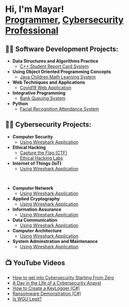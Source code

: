 <h1>Hi, I'm Mayar! <br/><a href="https://github.com/joshmadakor1">Programmer</a>, <a href="https://www.linkedin.com/in/mayarshenawi/">Cybersecurity Professional</a><a href="https://www.youtube.com/c/joshmadakor"></a></h1>


<h2>👨‍💻 Software Development Projects:</h2>

- <b>Data Structures and Algorithms Practice</b>
  - [C++ Student Report Card System](https://github.com/ItsMayar/ReportCardSystem.git)
- <b>Using Object Oriented Programming Concepts</b>
  - [Java Children Math Learning System](https://github.com/ItsMayar/ChildrenMathLearningSystem.git) </i>
- <b>Web Techniques and Applications</b>
  - [Covid19 Web Application](https://github.com/ItsMayar/Covid19Application.git)
- <b>Integrative Programming</b>
  - [Bank Queuing System](https://github.com/ItsMayar/BankQueuingSystem.git)
- <b>Python</b>
  - [Facial Recognition Attendance System](https://github.com/ItsMayar/WireShark.git)

<h2>👨‍💻 Cybersecurity Projects:</h2>

- <b>Computer Security</b>
  - [Using Wireshark Application](https://github.com/ItsMayar/WireShark.git)
- <b>Ethical Hacking</b>
  - [Capture the Flag (CTF)](https://github.com/ItsMayar/CaptureTheFlag.git)
  - [Ethical Hacking Labs](https://github.com/joshmadakor1/Jwipe.PowerShell)
- <b>Internet of Things (IoT)</b>
  - [Using Wireshark Application](https://github.com/ItsMayar/WireShark.git)
<br/>

- <b>Computer Network</b>
  - [Using Wireshark Application](https://github.com/ItsMayar/WireShark.git)
- <b>Applied Cryptography</b>
  - [Using Wireshark Application](https://github.com/ItsMayar/WireShark.git)
- <b>Information Assurance</b>
  - [Using Wireshark Application](https://github.com/ItsMayar/WireShark.git)
- <b>Data Communication</b>
  - [Using Wireshark Application](https://github.com/ItsMayar/WireShark.git)
- <b>Computer Architecture</b>
  - [Using Wireshark Application](https://github.com/ItsMayar/WireShark.git)
- <b>System Adminstration and Maintenance</b>
  - [Using Wireshark Application](https://github.com/ItsMayar/WireShark.git)

<h2>📺 YouTube Videos</h2>

- [How to get into Cybersecurity Starting From Zero](https://www.youtube.com/watch?v=a83ASGn_V_s)
- [A Day in the Life of a Cybersecurity Anayst](https://www.youtube.com/watch?v=uHy3oM7NnoU)
- [How to Create a KeyLogger (C#)](https://www.youtube.com/watch?v=N-L9hklSlNk)
- [Ransomware Demonstration (C#)](https://www.youtube.com/watch?v=OfvdQeh79s0)
- [Is WGU Legit?](https://www.youtube.com/watch?v=E2MwRWxDBkA)

<!--
**joshmadakor1/joshmadakor1** is a ✨ _special_ ✨ repository because its `README.md` (this file) appears on your GitHub profile.

Here are some ideas to get you started:

- 🔭 I’m currently working on ...
- 🌱 I’m currently learning ...
- 👯 I’m looking to collaborate on ...
- 🤔 I’m looking for help with ...
- 💬 Ask me about ...
- 📫 How to reach me: ...
- ⚡ Fun fact: ...
-->
